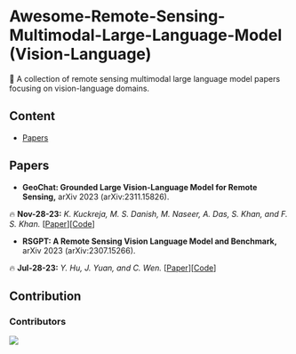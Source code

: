 # Awesome-Remote-Sensing-Multimodal-Large-Language-Model (Vision-Language)

📢 A collection of remote sensing multimodal large language model papers focusing on vision-language domains.



## Content
- [Papers](#papers)



## Papers
- **GeoChat: Grounded Large Vision-Language Model for Remote Sensing,** arXiv 2023 (arXiv:2311.15826).

🔥 **Nov-28-23:** *K. Kuckreja, M. S. Danish, M. Naseer, A. Das, S. Khan, and F. S. Khan.* [[Paper](http://arxiv.org/abs/2311.15826)][[Code](https://github.com/mbzuai-oryx/geochat)]

- **RSGPT: A Remote Sensing Vision Language Model and Benchmark,** arXiv 2023 (arXiv:2307.15266).

🔥 **Jul-28-23:** *Y. Hu, J. Yuan, and C. Wen.* [[Paper](https://arxiv.org/abs/2307.15266)][[Code](https://github.com/Lavender105/RSGPT)]



## Contribution

### Contributors

<!-- Copy-paste in your Readme.md file -->

<a href="https://github.com/ZhanYang-nwpu/Awesome-Remote-Sensing-Multimodal-Large-Language-Model/graphs/contributors">
  <img src="https://contrib.rocks/image?repo=ZhanYang-nwpu/Awesome-Remote-Sensing-Multimodal-Large-Language-Model" />
</a>


